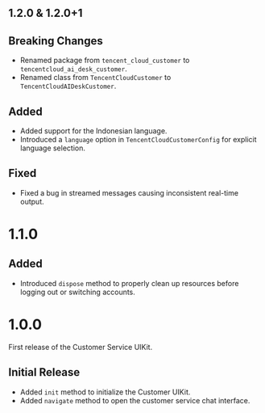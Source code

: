 ## 1.2.0 & 1.2.0+1

## Breaking Changes

- Renamed package from `tencent_cloud_customer` to `tencentcloud_ai_desk_customer`.
- Renamed class from `TencentCloudCustomer` to `TencentCloudAIDeskCustomer`.

## Added

- Added support for the Indonesian language.
- Introduced a `language` option in `TencentCloudCustomerConfig` for explicit language selection.

## Fixed

- Fixed a bug in streamed messages causing inconsistent real-time output.

# 1.1.0

## Added

- Introduced `dispose` method to properly clean up resources before logging out or switching accounts.

# 1.0.0

First release of the Customer Service UIKit.

## Initial Release

- Added `init` method to initialize the Customer UIKit.
- Added `navigate` method to open the customer service chat interface.

